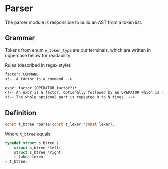 # Parser

The parser module is responsible to build an AST from a token list.

## Grammar

Tokens from enum `e_token_type` are our terminals, which are written in uppercase below for readability.

Rules (described in regex style):

```txt
factor: COMMAND
<!-- A factor is a command -->

expr: factor (OPERATOR factor?)*
<!-- An expr is a factor, optionally followed by an OPERATOR which is optionally followed by another factor. -->
<!-- The whole optional part is repeated 0 to N times. -->
```

## Definition

```c
const t_btree *parse(const t_lexer *const lexer);
```

Where `t_btree` equals:

```c
typedef struct s_btree {
	struct s_btree *left;
	struct s_btree *right;
	t_token token;
} t_btree;
```
